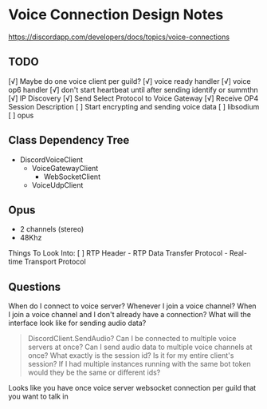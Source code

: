 Voice Connection Design Notes
=============================

https://discordapp.com/developers/docs/topics/voice-connections

## TODO
[√] Maybe do one voice client per guild?
[√] voice ready handler
[√] voice op6 handler
[√] don't start heartbeat until after sending identify or summthn
[√] IP Discovery
[√] Send Select Protocol to Voice Gateway
[√] Receive OP4 Session Description
[ ] Start encrypting and sending voice data
    [ ] libsodium
    [ ] opus

## Class Dependency Tree
- DiscordVoiceClient
    - VoiceGatewayClient
        - WebSocketClient
    - VoiceUdpClient

## Opus
- 2 channels (stereo)
- 48Khz

Things To Look Into:
[ ] RTP Header
    - RTP Data Transfer Protocol
    - Real-time Transport Protocol


## Questions
When do I connect to voice server?
    Whenever I join a voice channel?
    When I join a voice channel and I don't already have a connection?
What will the interface look like for sending audio data?
> DiscordClient.SendAudio?
Can I be connected to multiple voice servers at once?
Can I send audio data to multiple voice channels at once?
What exactly is the session id?
    Is it for my entire client's session?
    If I had multiple instances running with the same bot token would they be the same or different ids?

Looks like you have once voice server websocket connection per guild that you want to talk in
